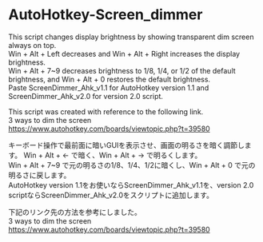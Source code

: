# AutoHotkey-Screen_dimmer

This script changes display brightness by showing transparent dim screen always on top.  
Win + Alt + Left decreases and Win + Alt + Right increases the display brightness.  
Win + Alt + 7~9 decreases brightness to 1/8, 1/4, or 1/2 of the default brightness, and Win + Alt + 0 restores the default brightness.  
Paste ScreenDimmer_Ahk_v1.1 for AutoHotkey version 1.1 and ScreenDimmer_Ahk_v2.0 for version 2.0 script.  

This script was created with reference to the following link.  
3 ways to dim the screen  
https://www.autohotkey.com/boards/viewtopic.php?t=39580


キーボード操作で最前面に暗いGUIを表示させ、画面の明るさを暗く調節します。
Win + Alt + ← で暗く、Win + Alt + → で明るくします。  
Win + Alt + 7~9 で元の明るさの1/8、1/4、1/2に暗くし、Win + Alt + 0 で元の明るさに戻します。  
AutoHotkey version 1.1をお使いならScreenDimmer_Ahk_v1.1を、version 2.0 scriptならScreenDimmer_Ahk_v2.0をスクリプトに追加します。  

下記のリンク先の方法を参考にしました。    
3 ways to dim the screen  
https://www.autohotkey.com/boards/viewtopic.php?t=39580
